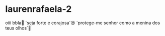 # laurenrafaela-2
oiii bbla🥰 
´seja forte e corajosa´😍 
´protege-me senhor como a menina dos teus olhos´🥹
